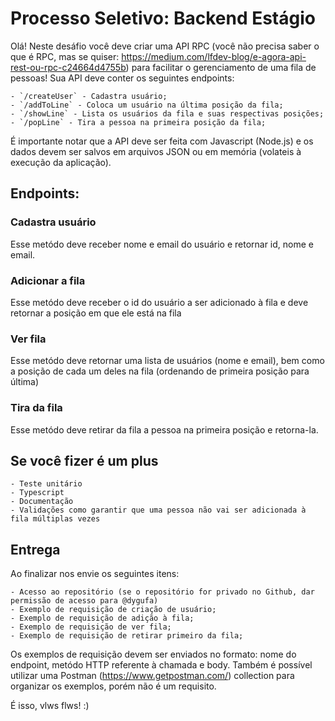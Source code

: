 # Processo Seletivo: Backend Estágio

Olá! Neste desáfio você deve criar uma API RPC (você não precisa saber o que é RPC, mas se quiser: https://medium.com/lfdev-blog/e-agora-api-rest-ou-rpc-c24664d4755b) para facilitar o gerenciamento de uma fila de pessoas! Sua API deve conter os seguintes endpoints:

    - `/createUser` - Cadastra usuário;
    - `/addToLine` - Coloca um usuário na última posição da fila;
    - `/showLine` - Lista os usuários da fila e suas respectivas posições;
    - `/popLine` - Tira a pessoa na primeira posição da fila;

É importante notar que a API deve ser feita com Javascript (Node.js) e os dados devem ser salvos em arquivos JSON ou em memória (volateis à execução da aplicação).

## Endpoints:
### Cadastra usuário

Esse metódo deve receber nome e email do usuário e retornar id, nome e email.

### Adicionar a fila

Esse metódo deve receber o id do usuário a ser adicionado à fila e deve retornar a posição em que ele está na fila

### Ver fila

Esse metódo deve retornar uma lista de usuários (nome e email), bem como a posição de cada um deles na fila (ordenando de primeira posição para última)

### Tira da fila

Esse metódo deve retirar da fila a pessoa na primeira posição e retorna-la.

## Se você fizer é um plus
    
    - Teste unitário
    - Typescript
    - Documentação
    - Validações como garantir que uma pessoa não vai ser adicionada à fila múltiplas vezes


## Entrega

Ao finalizar nos envie os seguintes itens:
    
    - Acesso ao repositório (se o repositório for privado no Github, dar permissão de acesso para @dygufa)
    - Exemplo de requisição de criação de usuário;
    - Exemplo de requisição de adição à fila;
    - Exemplo de requisição de ver fila;
    - Exemplo de requisição de retirar primeiro da fila;

Os exemplos de requisição devem ser enviados no formato:  nome do endpoint, metódo HTTP referente à chamada e body. Também é possível utilizar uma Postman (https://www.getpostman.com/) collection para organizar os exemplos, porém não é um requisito.

É isso, vlws flws! :)
